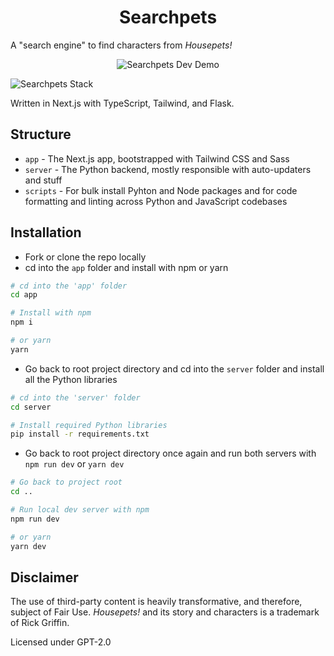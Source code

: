 <h1 align="center">Searchpets</h1>

A "search engine" to find characters from _Housepets!_

<p align="center">
  <img src="https://user-images.githubusercontent.com/94678583/163629497-9f5c4921-5a39-4dfe-8729-e56705efb2f7.gif" alt="Searchpets Dev Demo">
</p>

![Searchpets Stack](https://skillicons.dev/icons?i=nextjs,ts,sass,tailwind,py,flask)

Written in Next.js with TypeScript, Tailwind, and Flask.

## Structure

- `app` - The Next.js app, bootstrapped with Tailwind CSS and Sass
- `server` - The Python backend, mostly responsible with auto-updaters and stuff
- `scripts` - For bulk install Pyhton and Node packages and for code formatting
and linting across Python and JavaScript codebases

## Installation

- Fork or clone the repo locally
- cd into the `app` folder and install with npm or yarn

```sh
# cd into the 'app' folder
cd app

# Install with npm
npm i

# or yarn
yarn
```

- Go back to root project directory and cd into the `server` folder and
install all the Python libraries

```sh
# cd into the 'server' folder
cd server

# Install required Python libraries
pip install -r requirements.txt
```

- Go back to root project directory once again and run both servers with
`npm run dev` or `yarn dev`

```sh
# Go back to project root
cd ..

# Run local dev server with npm
npm run dev

# or yarn
yarn dev
```

## Disclaimer

The use of third-party content is heavily transformative, and therefore, subject
of Fair Use. _Housepets!_ and its story and characters is a trademark of Rick Griffin.

Licensed under GPT-2.0
